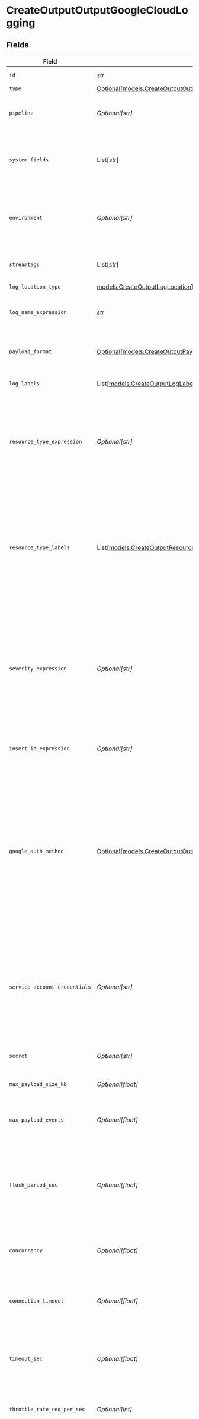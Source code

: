 # CreateOutputOutputGoogleCloudLogging


## Fields

| Field                                                                                                                                                                                                                                                                              | Type                                                                                                                                                                                                                                                                               | Required                                                                                                                                                                                                                                                                           | Description                                                                                                                                                                                                                                                                        |
| ---------------------------------------------------------------------------------------------------------------------------------------------------------------------------------------------------------------------------------------------------------------------------------- | ---------------------------------------------------------------------------------------------------------------------------------------------------------------------------------------------------------------------------------------------------------------------------------- | ---------------------------------------------------------------------------------------------------------------------------------------------------------------------------------------------------------------------------------------------------------------------------------- | ---------------------------------------------------------------------------------------------------------------------------------------------------------------------------------------------------------------------------------------------------------------------------------- |
| `id`                                                                                                                                                                                                                                                                               | *str*                                                                                                                                                                                                                                                                              | :heavy_check_mark:                                                                                                                                                                                                                                                                 | Unique ID for this output                                                                                                                                                                                                                                                          |
| `type`                                                                                                                                                                                                                                                                             | [Optional[models.CreateOutputOutputGoogleCloudLoggingType]](../models/createoutputoutputgooglecloudloggingtype.md)                                                                                                                                                                 | :heavy_minus_sign:                                                                                                                                                                                                                                                                 | N/A                                                                                                                                                                                                                                                                                |
| `pipeline`                                                                                                                                                                                                                                                                         | *Optional[str]*                                                                                                                                                                                                                                                                    | :heavy_minus_sign:                                                                                                                                                                                                                                                                 | Pipeline to process data before sending out to this output                                                                                                                                                                                                                         |
| `system_fields`                                                                                                                                                                                                                                                                    | List[*str*]                                                                                                                                                                                                                                                                        | :heavy_minus_sign:                                                                                                                                                                                                                                                                 | Fields to automatically add to events, such as cribl_pipe. Supports wildcards.                                                                                                                                                                                                     |
| `environment`                                                                                                                                                                                                                                                                      | *Optional[str]*                                                                                                                                                                                                                                                                    | :heavy_minus_sign:                                                                                                                                                                                                                                                                 | Optionally, enable this config only on a specified Git branch. If empty, will be enabled everywhere.                                                                                                                                                                               |
| `streamtags`                                                                                                                                                                                                                                                                       | List[*str*]                                                                                                                                                                                                                                                                        | :heavy_minus_sign:                                                                                                                                                                                                                                                                 | Tags for filtering and grouping in @{product}                                                                                                                                                                                                                                      |
| `log_location_type`                                                                                                                                                                                                                                                                | [models.CreateOutputLogLocationType](../models/createoutputloglocationtype.md)                                                                                                                                                                                                     | :heavy_check_mark:                                                                                                                                                                                                                                                                 | N/A                                                                                                                                                                                                                                                                                |
| `log_name_expression`                                                                                                                                                                                                                                                              | *str*                                                                                                                                                                                                                                                                              | :heavy_check_mark:                                                                                                                                                                                                                                                                 | JavaScript expression to compute the value of the log name.                                                                                                                                                                                                                        |
| `payload_format`                                                                                                                                                                                                                                                                   | [Optional[models.CreateOutputPayloadFormat]](../models/createoutputpayloadformat.md)                                                                                                                                                                                               | :heavy_minus_sign:                                                                                                                                                                                                                                                                 | Format to use when sending payload. Defaults to Text.                                                                                                                                                                                                                              |
| `log_labels`                                                                                                                                                                                                                                                                       | List[[models.CreateOutputLogLabel](../models/createoutputloglabel.md)]                                                                                                                                                                                                             | :heavy_minus_sign:                                                                                                                                                                                                                                                                 | Labels to apply to the log entry                                                                                                                                                                                                                                                   |
| `resource_type_expression`                                                                                                                                                                                                                                                         | *Optional[str]*                                                                                                                                                                                                                                                                    | :heavy_minus_sign:                                                                                                                                                                                                                                                                 | JavaScript expression to compute the value of the managed resource type field. Must evaluate to one of the valid values [here](https://cloud.google.com/logging/docs/api/v2/resource-list#resource-types). Defaults to "global".                                                   |
| `resource_type_labels`                                                                                                                                                                                                                                                             | List[[models.CreateOutputResourceTypeLabel](../models/createoutputresourcetypelabel.md)]                                                                                                                                                                                           | :heavy_minus_sign:                                                                                                                                                                                                                                                                 | Labels to apply to the managed resource. These must correspond to the valid labels for the specified resource type (see [here](https://cloud.google.com/logging/docs/api/v2/resource-list#resource-types)). Otherwise, they will be dropped by Google Cloud Logging.               |
| `severity_expression`                                                                                                                                                                                                                                                              | *Optional[str]*                                                                                                                                                                                                                                                                    | :heavy_minus_sign:                                                                                                                                                                                                                                                                 | JavaScript expression to compute the value of the severity field. Must evaluate to one of the severity values supported by Google Cloud Logging [here](https://cloud.google.com/logging/docs/reference/v2/rest/v2/LogEntry#logseverity) (case insensitive). Defaults to "DEFAULT". |
| `insert_id_expression`                                                                                                                                                                                                                                                             | *Optional[str]*                                                                                                                                                                                                                                                                    | :heavy_minus_sign:                                                                                                                                                                                                                                                                 | JavaScript expression to compute the value of the insert ID field.                                                                                                                                                                                                                 |
| `google_auth_method`                                                                                                                                                                                                                                                               | [Optional[models.CreateOutputOutputGoogleCloudLoggingGoogleAuthenticationMethod]](../models/createoutputoutputgooglecloudlogginggoogleauthenticationmethod.md)                                                                                                                     | :heavy_minus_sign:                                                                                                                                                                                                                                                                 | Choose Auto to use Google Application Default Credentials (ADC), Manual to enter Google service account credentials directly, or Secret to select or create a stored secret that references Google service account credentials.                                                    |
| `service_account_credentials`                                                                                                                                                                                                                                                      | *Optional[str]*                                                                                                                                                                                                                                                                    | :heavy_minus_sign:                                                                                                                                                                                                                                                                 | Contents of service account credentials (JSON keys) file downloaded from Google Cloud. To upload a file, click the upload button at this field's upper right.                                                                                                                      |
| `secret`                                                                                                                                                                                                                                                                           | *Optional[str]*                                                                                                                                                                                                                                                                    | :heavy_minus_sign:                                                                                                                                                                                                                                                                 | Select or create a stored text secret                                                                                                                                                                                                                                              |
| `max_payload_size_kb`                                                                                                                                                                                                                                                              | *Optional[float]*                                                                                                                                                                                                                                                                  | :heavy_minus_sign:                                                                                                                                                                                                                                                                 | Maximum size, in KB, of the request body.                                                                                                                                                                                                                                          |
| `max_payload_events`                                                                                                                                                                                                                                                               | *Optional[float]*                                                                                                                                                                                                                                                                  | :heavy_minus_sign:                                                                                                                                                                                                                                                                 | Max number of events to include in the request body. Default is 0 (unlimited).                                                                                                                                                                                                     |
| `flush_period_sec`                                                                                                                                                                                                                                                                 | *Optional[float]*                                                                                                                                                                                                                                                                  | :heavy_minus_sign:                                                                                                                                                                                                                                                                 | Maximum time between requests. Small values could cause the payload size to be smaller than the configured Max record size.                                                                                                                                                        |
| `concurrency`                                                                                                                                                                                                                                                                      | *Optional[float]*                                                                                                                                                                                                                                                                  | :heavy_minus_sign:                                                                                                                                                                                                                                                                 | Maximum number of ongoing requests before blocking.                                                                                                                                                                                                                                |
| `connection_timeout`                                                                                                                                                                                                                                                               | *Optional[float]*                                                                                                                                                                                                                                                                  | :heavy_minus_sign:                                                                                                                                                                                                                                                                 | Amount of time (milliseconds) to wait for the connection to establish before retrying                                                                                                                                                                                              |
| `timeout_sec`                                                                                                                                                                                                                                                                      | *Optional[float]*                                                                                                                                                                                                                                                                  | :heavy_minus_sign:                                                                                                                                                                                                                                                                 | Amount of time, in seconds, to wait for a request to complete before canceling it.                                                                                                                                                                                                 |
| `throttle_rate_req_per_sec`                                                                                                                                                                                                                                                        | *Optional[int]*                                                                                                                                                                                                                                                                    | :heavy_minus_sign:                                                                                                                                                                                                                                                                 | Maximum number of requests to limit to per second.                                                                                                                                                                                                                                 |
| `request_method_expression`                                                                                                                                                                                                                                                        | *Optional[str]*                                                                                                                                                                                                                                                                    | :heavy_minus_sign:                                                                                                                                                                                                                                                                 | A JavaScript expression that evaluates to the HTTP request method as a string. See the [documentation](https://cloud.google.com/logging/docs/reference/v2/rest/v2/LogEntry#httprequest) for details.                                                                               |
| `request_url_expression`                                                                                                                                                                                                                                                           | *Optional[str]*                                                                                                                                                                                                                                                                    | :heavy_minus_sign:                                                                                                                                                                                                                                                                 | A JavaScript expression that evaluates to the HTTP request URL as a string. See the [documentation](https://cloud.google.com/logging/docs/reference/v2/rest/v2/LogEntry#httprequest) for details.                                                                                  |
| `request_size_expression`                                                                                                                                                                                                                                                          | *Optional[str]*                                                                                                                                                                                                                                                                    | :heavy_minus_sign:                                                                                                                                                                                                                                                                 | A JavaScript expression that evaluates to the HTTP request size as a string, in int64 format. See the [documentation](https://cloud.google.com/logging/docs/reference/v2/rest/v2/LogEntry#httprequest) for details.                                                                |
| `status_expression`                                                                                                                                                                                                                                                                | *Optional[str]*                                                                                                                                                                                                                                                                    | :heavy_minus_sign:                                                                                                                                                                                                                                                                 | A JavaScript expression that evaluates to the HTTP request method as a number. See the [documentation](https://cloud.google.com/logging/docs/reference/v2/rest/v2/LogEntry#httprequest) for details.                                                                               |
| `response_size_expression`                                                                                                                                                                                                                                                         | *Optional[str]*                                                                                                                                                                                                                                                                    | :heavy_minus_sign:                                                                                                                                                                                                                                                                 | A JavaScript expression that evaluates to the HTTP response size as a string, in int64 format. See the [documentation](https://cloud.google.com/logging/docs/reference/v2/rest/v2/LogEntry#httprequest) for details.                                                               |
| `user_agent_expression`                                                                                                                                                                                                                                                            | *Optional[str]*                                                                                                                                                                                                                                                                    | :heavy_minus_sign:                                                                                                                                                                                                                                                                 | A JavaScript expression that evaluates to the HTTP request user agent as a string. See the [documentation](https://cloud.google.com/logging/docs/reference/v2/rest/v2/LogEntry#httprequest) for details.                                                                           |
| `remote_ip_expression`                                                                                                                                                                                                                                                             | *Optional[str]*                                                                                                                                                                                                                                                                    | :heavy_minus_sign:                                                                                                                                                                                                                                                                 | A JavaScript expression that evaluates to the HTTP request remote IP as a string. See the [documentation](https://cloud.google.com/logging/docs/reference/v2/rest/v2/LogEntry#httprequest) for details.                                                                            |
| `server_ip_expression`                                                                                                                                                                                                                                                             | *Optional[str]*                                                                                                                                                                                                                                                                    | :heavy_minus_sign:                                                                                                                                                                                                                                                                 | A JavaScript expression that evaluates to the HTTP request server IP as a string. See the [documentation](https://cloud.google.com/logging/docs/reference/v2/rest/v2/LogEntry#httprequest) for details.                                                                            |
| `referer_expression`                                                                                                                                                                                                                                                               | *Optional[str]*                                                                                                                                                                                                                                                                    | :heavy_minus_sign:                                                                                                                                                                                                                                                                 | A JavaScript expression that evaluates to the HTTP request referer as a string. See the [documentation](https://cloud.google.com/logging/docs/reference/v2/rest/v2/LogEntry#httprequest) for details.                                                                              |
| `latency_expression`                                                                                                                                                                                                                                                               | *Optional[str]*                                                                                                                                                                                                                                                                    | :heavy_minus_sign:                                                                                                                                                                                                                                                                 | A JavaScript expression that evaluates to the HTTP request latency, formatted as <seconds>.<nanoseconds>s (for example, 1.23s). See the [documentation](https://cloud.google.com/logging/docs/reference/v2/rest/v2/LogEntry#httprequest) for details.                              |
| `cache_lookup_expression`                                                                                                                                                                                                                                                          | *Optional[str]*                                                                                                                                                                                                                                                                    | :heavy_minus_sign:                                                                                                                                                                                                                                                                 | A JavaScript expression that evaluates to the HTTP request cache lookup as a boolean. See the [documentation](https://cloud.google.com/logging/docs/reference/v2/rest/v2/LogEntry#httprequest) for details.                                                                        |
| `cache_hit_expression`                                                                                                                                                                                                                                                             | *Optional[str]*                                                                                                                                                                                                                                                                    | :heavy_minus_sign:                                                                                                                                                                                                                                                                 | A JavaScript expression that evaluates to the HTTP request cache hit as a boolean. See the [documentation](https://cloud.google.com/logging/docs/reference/v2/rest/v2/LogEntry#httprequest) for details.                                                                           |
| `cache_validated_expression`                                                                                                                                                                                                                                                       | *Optional[str]*                                                                                                                                                                                                                                                                    | :heavy_minus_sign:                                                                                                                                                                                                                                                                 | A JavaScript expression that evaluates to the HTTP request cache validated with origin server as a boolean. See the [documentation](https://cloud.google.com/logging/docs/reference/v2/rest/v2/LogEntry#httprequest) for details.                                                  |
| `cache_fill_bytes_expression`                                                                                                                                                                                                                                                      | *Optional[str]*                                                                                                                                                                                                                                                                    | :heavy_minus_sign:                                                                                                                                                                                                                                                                 | A JavaScript expression that evaluates to the HTTP request cache fill bytes as a string, in int64 format. See the [documentation](https://cloud.google.com/logging/docs/reference/v2/rest/v2/LogEntry#httprequest) for details.                                                    |
| `protocol_expression`                                                                                                                                                                                                                                                              | *Optional[str]*                                                                                                                                                                                                                                                                    | :heavy_minus_sign:                                                                                                                                                                                                                                                                 | A JavaScript expression that evaluates to the HTTP request protocol as a string. See the [documentation](https://cloud.google.com/logging/docs/reference/v2/rest/v2/LogEntry#httprequest) for details.                                                                             |
| `id_expression`                                                                                                                                                                                                                                                                    | *Optional[str]*                                                                                                                                                                                                                                                                    | :heavy_minus_sign:                                                                                                                                                                                                                                                                 | A JavaScript expression that evaluates to the log entry operation ID as a string. See the [documentation](https://cloud.google.com/logging/docs/reference/v2/rest/v2/LogEntry#logentryoperation) for details.                                                                      |
| `producer_expression`                                                                                                                                                                                                                                                              | *Optional[str]*                                                                                                                                                                                                                                                                    | :heavy_minus_sign:                                                                                                                                                                                                                                                                 | A JavaScript expression that evaluates to the log entry operation producer as a string. See the [documentation](https://cloud.google.com/logging/docs/reference/v2/rest/v2/LogEntry#logentryoperation) for details.                                                                |
| `first_expression`                                                                                                                                                                                                                                                                 | *Optional[str]*                                                                                                                                                                                                                                                                    | :heavy_minus_sign:                                                                                                                                                                                                                                                                 | A JavaScript expression that evaluates to the log entry operation first flag as a boolean. See the [documentation](https://cloud.google.com/logging/docs/reference/v2/rest/v2/LogEntry#logentryoperation) for details.                                                             |
| `last_expression`                                                                                                                                                                                                                                                                  | *Optional[str]*                                                                                                                                                                                                                                                                    | :heavy_minus_sign:                                                                                                                                                                                                                                                                 | A JavaScript expression that evaluates to the log entry operation last flag as a boolean. See the [documentation](https://cloud.google.com/logging/docs/reference/v2/rest/v2/LogEntry#logentryoperation) for details.                                                              |
| `file_expression`                                                                                                                                                                                                                                                                  | *Optional[str]*                                                                                                                                                                                                                                                                    | :heavy_minus_sign:                                                                                                                                                                                                                                                                 | A JavaScript expression that evaluates to the log entry source location file as a string. See the [documentation](https://cloud.google.com/logging/docs/reference/v2/rest/v2/LogEntry#logentrysourcelocation) for details.                                                         |
| `line_expression`                                                                                                                                                                                                                                                                  | *Optional[str]*                                                                                                                                                                                                                                                                    | :heavy_minus_sign:                                                                                                                                                                                                                                                                 | A JavaScript expression that evaluates to the log entry source location line as a string, in int64 format. See the [documentation](https://cloud.google.com/logging/docs/reference/v2/rest/v2/LogEntry#logentrysourcelocation) for details.                                        |
| `function_expression`                                                                                                                                                                                                                                                              | *Optional[str]*                                                                                                                                                                                                                                                                    | :heavy_minus_sign:                                                                                                                                                                                                                                                                 | A JavaScript expression that evaluates to the log entry source location function as a string. See the [documentation](https://cloud.google.com/logging/docs/reference/v2/rest/v2/LogEntry#logentrysourcelocation) for details.                                                     |
| `uid_expression`                                                                                                                                                                                                                                                                   | *Optional[str]*                                                                                                                                                                                                                                                                    | :heavy_minus_sign:                                                                                                                                                                                                                                                                 | A JavaScript expression that evaluates to the log entry log split UID as a string. See the [documentation](https://cloud.google.com/logging/docs/reference/v2/rest/v2/LogEntry#logsplit) for details.                                                                              |
| `index_expression`                                                                                                                                                                                                                                                                 | *Optional[str]*                                                                                                                                                                                                                                                                    | :heavy_minus_sign:                                                                                                                                                                                                                                                                 | A JavaScript expression that evaluates to the log entry log split index as a number. See the [documentation](https://cloud.google.com/logging/docs/reference/v2/rest/v2/LogEntry#logsplit) for details.                                                                            |
| `total_splits_expression`                                                                                                                                                                                                                                                          | *Optional[str]*                                                                                                                                                                                                                                                                    | :heavy_minus_sign:                                                                                                                                                                                                                                                                 | A JavaScript expression that evaluates to the log entry log split total splits as a number. See the [documentation](https://cloud.google.com/logging/docs/reference/v2/rest/v2/LogEntry#logsplit) for details.                                                                     |
| `trace_expression`                                                                                                                                                                                                                                                                 | *Optional[str]*                                                                                                                                                                                                                                                                    | :heavy_minus_sign:                                                                                                                                                                                                                                                                 | A JavaScript expression that evaluates to the REST resource name of the trace being written as a string. See the [documentation](https://cloud.google.com/logging/docs/reference/v2/rest/v2/LogEntry) for details.                                                                 |
| `span_id_expression`                                                                                                                                                                                                                                                               | *Optional[str]*                                                                                                                                                                                                                                                                    | :heavy_minus_sign:                                                                                                                                                                                                                                                                 | A JavaScript expression that evaluates to the ID of the cloud trace span associated with the current operation in which the log is being written as a string. See the [documentation](https://cloud.google.com/logging/docs/reference/v2/rest/v2/LogEntry) for details.            |
| `trace_sampled_expression`                                                                                                                                                                                                                                                         | *Optional[str]*                                                                                                                                                                                                                                                                    | :heavy_minus_sign:                                                                                                                                                                                                                                                                 | A JavaScript expression that evaluates to the the sampling decision of the span associated with the log entry. See the [documentation](https://cloud.google.com/logging/docs/reference/v2/rest/v2/LogEntry) for details.                                                           |
| `on_backpressure`                                                                                                                                                                                                                                                                  | [Optional[models.CreateOutputOutputGoogleCloudLoggingBackpressureBehavior]](../models/createoutputoutputgooglecloudloggingbackpressurebehavior.md)                                                                                                                                 | :heavy_minus_sign:                                                                                                                                                                                                                                                                 | How to handle events when all receivers are exerting backpressure                                                                                                                                                                                                                  |
| `total_memory_limit_kb`                                                                                                                                                                                                                                                            | *Optional[float]*                                                                                                                                                                                                                                                                  | :heavy_minus_sign:                                                                                                                                                                                                                                                                 | Maximum total size of the batches waiting to be sent. If left blank, defaults to 5 times the max body size (if set). If 0, no limit is enforced.                                                                                                                                   |
| `description`                                                                                                                                                                                                                                                                      | *Optional[str]*                                                                                                                                                                                                                                                                    | :heavy_minus_sign:                                                                                                                                                                                                                                                                 | N/A                                                                                                                                                                                                                                                                                |
| `log_location_expression`                                                                                                                                                                                                                                                          | *str*                                                                                                                                                                                                                                                                              | :heavy_check_mark:                                                                                                                                                                                                                                                                 | JavaScript expression to compute the value of the folder ID with which log entries should be associated.                                                                                                                                                                           |
| `payload_expression`                                                                                                                                                                                                                                                               | *Optional[str]*                                                                                                                                                                                                                                                                    | :heavy_minus_sign:                                                                                                                                                                                                                                                                 | JavaScript expression to compute the value of the payload. Must evaluate to a JavaScript object value. If an invalid value is encountered it will result in the default value instead. Defaults to the entire event.                                                               |
| `pq_max_file_size`                                                                                                                                                                                                                                                                 | *Optional[str]*                                                                                                                                                                                                                                                                    | :heavy_minus_sign:                                                                                                                                                                                                                                                                 | The maximum size to store in each queue file before closing and optionally compressing (KB, MB, etc.)                                                                                                                                                                              |
| `pq_max_size`                                                                                                                                                                                                                                                                      | *Optional[str]*                                                                                                                                                                                                                                                                    | :heavy_minus_sign:                                                                                                                                                                                                                                                                 | The maximum disk space that the queue can consume (as an average per Worker Process) before queueing stops. Enter a numeral with units of KB, MB, etc.                                                                                                                             |
| `pq_path`                                                                                                                                                                                                                                                                          | *Optional[str]*                                                                                                                                                                                                                                                                    | :heavy_minus_sign:                                                                                                                                                                                                                                                                 | The location for the persistent queue files. To this field's value, the system will append: /<worker-id>/<output-id>.                                                                                                                                                              |
| `pq_compress`                                                                                                                                                                                                                                                                      | [Optional[models.CreateOutputOutputGoogleCloudLoggingCompression]](../models/createoutputoutputgooglecloudloggingcompression.md)                                                                                                                                                   | :heavy_minus_sign:                                                                                                                                                                                                                                                                 | Codec to use to compress the persisted data                                                                                                                                                                                                                                        |
| `pq_on_backpressure`                                                                                                                                                                                                                                                               | [Optional[models.CreateOutputOutputGoogleCloudLoggingQueueFullBehavior]](../models/createoutputoutputgooglecloudloggingqueuefullbehavior.md)                                                                                                                                       | :heavy_minus_sign:                                                                                                                                                                                                                                                                 | How to handle events when the queue is exerting backpressure (full capacity or low disk). 'Block' is the same behavior as non-PQ blocking. 'Drop new data' throws away incoming data, while leaving the contents of the PQ unchanged.                                              |
| `pq_mode`                                                                                                                                                                                                                                                                          | [Optional[models.CreateOutputOutputGoogleCloudLoggingMode]](../models/createoutputoutputgooglecloudloggingmode.md)                                                                                                                                                                 | :heavy_minus_sign:                                                                                                                                                                                                                                                                 | In Error mode, PQ writes events to the filesystem if the Destination is unavailable. In Backpressure mode, PQ writes events to the filesystem when it detects backpressure from the Destination. In Always On mode, PQ always writes events to the filesystem.                     |
| `pq_controls`                                                                                                                                                                                                                                                                      | [Optional[models.CreateOutputOutputGoogleCloudLoggingPqControls]](../models/createoutputoutputgooglecloudloggingpqcontrols.md)                                                                                                                                                     | :heavy_minus_sign:                                                                                                                                                                                                                                                                 | N/A                                                                                                                                                                                                                                                                                |